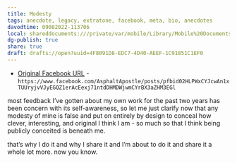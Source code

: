 ```yaml
---
title: Modesty
tags: anecdote, legacy, extratone, facebook, meta, bio, anecdotes
davodtime: 09082022-113706
local: shareddocuments:///private/var/mobile/Library/Mobile%20Documents/iCloud~md~obsidian/Documents/OBSHIDDIAN/drafts/4F8091D8-EDC7-4D40-AEEF-1C91851C1EF0.md
dg-publish: true
share: true
draft: drafts://open?uuid=4F8091D8-EDC7-4D40-AEEF-1C91851C1EF0
---
```


- [Original Facebook URL](https://www.facebook.com/AsphaltApostle/posts/pfbid02HLPWxCYJcwAn1xTUUryjvVJyEGQZ1erAcEexj71ntdDHMDWjwmCYrBX3aZHM3EGl) - `https://www.facebook.com/AsphaltApostle/posts/pfbid02HLPWxCYJcwAn1xTUUryjvVJyEGQZ1erAcEexj71ntdDHMDWjwmCYrBX3aZHM3EGl`

‪most feedback I’ve gotten about my own work for the past two years has been concern with its self-awareness, so let me just clarify now that any modesty of mine is false and put on entirely by design to conceal how clever, interesting, and original I think I am - so much so that I think being publicly conceited is beneath me.

that’s why I do it and why I share it and I’m about to do it and share it a whole lot more.
‪now you know.